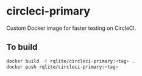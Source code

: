 # circleci-primary

Custom Docker image for faster testing on CircleCI.

## To build
```bash
docker build -t rqlite/circleci-primary:<tag> .
docker push rqlite/circleci-primary:<tag>
```